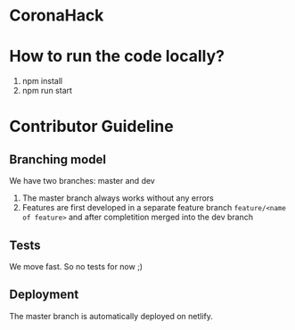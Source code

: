 # CoronaHack


# How to run the code locally?
1. npm install
2. npm run start

# Contributor Guideline
## Branching model
We have two branches: master and dev
1. The master branch always works without any errors
2. Features are first developed in a separate feature branch `feature/<name of feature>` and after completition merged into the dev branch


## Tests 
We move fast. So no tests for now ;)

## Deployment
The master branch is automatically deployed on netlify.


